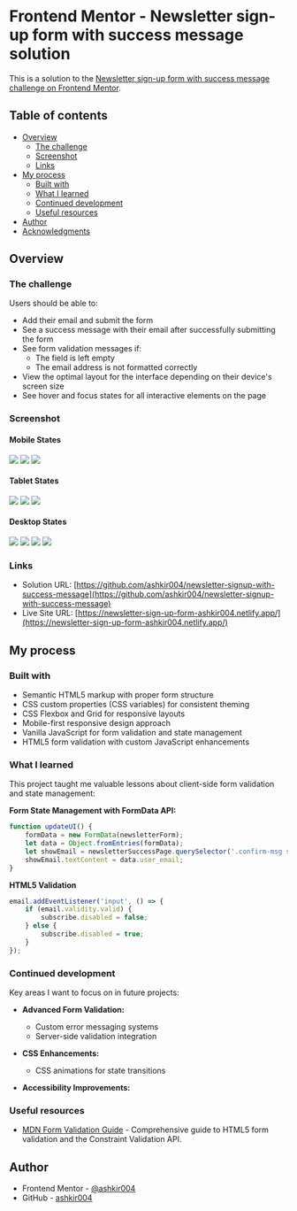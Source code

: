 # Frontend Mentor - Newsletter sign-up form with success message solution

This is a solution to the [Newsletter sign-up form with success message challenge on Frontend Mentor](https://www.frontendmentor.io/challenges/newsletter-signup-form-with-success-message-3FC1AZbNrv). 

## Table of contents

- [Overview](#overview)
  - [The challenge](#the-challenge)
  - [Screenshot](#screenshot)
  - [Links](#links)
- [My process](#my-process)
  - [Built with](#built-with)
  - [What I learned](#what-i-learned)
  - [Continued development](#continued-development)
  - [Useful resources](#useful-resources)
- [Author](#author)
- [Acknowledgments](#acknowledgments)

## Overview

### The challenge

Users should be able to:

- Add their email and submit the form
- See a success message with their email after successfully submitting the form
- See form validation messages if:
  - The field is left empty
  - The email address is not formatted correctly
- View the optimal layout for the interface depending on their device's screen size
- See hover and focus states for all interactive elements on the page

### Screenshot

#### Mobile States
![](/screenshots/mobile.png)
![](/screenshots/mobile-error-state.png)
![](/screenshots/mobile-success.png)

#### Tablet States
![](/screenshots/tablet.png)
![](/screenshots/tablet-success.png)
![](/screenshots/tablet-error.png)

#### Desktop States
![](/screenshots/desktop.png)
![](/screenshots/desktop-error-state.png)
![](/screenshots/desktop-active-state.png)
![](/screenshots/desktop-success.png)


### Links

- Solution URL: [https://github.com/ashkir004/newsletter-signup-with-success-message](https://github.com/ashkir004/newsletter-signup-with-success-message)
- Live Site URL: [https://newsletter-sign-up-form-ashkir004.netlify.app/](https://newsletter-sign-up-form-ashkir004.netlify.app/)

## My process

### Built with

- Semantic HTML5 markup with proper form structure
- CSS custom properties (CSS variables) for consistent theming
- CSS Flexbox and Grid for responsive layouts
- Mobile-first responsive design approach
- Vanilla JavaScript for form validation and state management
- HTML5 form validation with custom JavaScript enhancements

### What I learned

This project taught me valuable lessons about client-side form validation and state management:

**Form State Management with FormData API:**
```javascript
function updateUI() {
    formData = new FormData(newsletterForm);
    let data = Object.fromEntries(formData);
    let showEmail = newsletterSuccessPage.querySelector('.confirm-msg strong');  
    showEmail.textContent = data.user_email;
}
```

**HTML5 Validation**
```javascript
email.addEventListener('input', () => {
    if (email.validity.valid) {    
        subscribe.disabled = false;
    } else {
        subscribe.disabled = true;
    }
});
```

### Continued development

Key areas I want to focus on in future projects:

- **Advanced Form Validation:**
  - Custom error messaging systems
  - Server-side validation integration

- **CSS Enhancements:**
  - CSS animations for state transitions

- **Accessibility Improvements:**

### Useful resources

- [MDN Form Validation Guide](https://developer.mozilla.org/en-US/docs/Learn/Forms/Form_validation) - Comprehensive guide to HTML5 form validation and the Constraint Validation API.


## Author

- Frontend Mentor - [@ashkir004](https://www.frontendmentor.io/profile/ashkir004)
- GitHub - [ashkir004](https://github.com/ashkir004)


